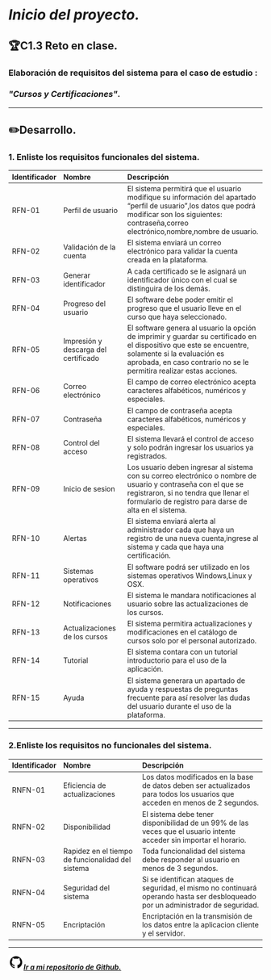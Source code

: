 # ***Inicio del proyecto.*** 
 ## 🏆**C1.3 Reto en clase.** 
### **Elaboración de requisitos del sistema para el caso de estudio :** 
### ***"Cursos y Certificaciones"***.
---
 
 ## ✏️**Desarrollo.** 

### **1. Enliste los requisitos funcionales del sistema.**

Identificador |Nombre | Descripción|
|:----|:----|:----|
|RFN-01|Perfil de usuario|El sistema permitirá que el usuario modifique su información del apartado “perfil de usuario”,los datos que podrá modificar son los siguientes: contraseña,correo electrónico,nombre,nombre de usuario.
|RFN-02|Validación de la cuenta|El sistema enviará un correo electrónico para validar la cuenta creada en la plataforma.
|RFN-03|Generar identificador|A cada certificado se le asignará un identificador único con el cual se distinguira de los demás.
|RFN-04|Progreso del usuario|El software debe poder emitir el progreso que el usuario lleve en el curso que haya seleccionado.
|RFN-05|Impresión y descarga del certificado|El software genera al usuario la opción de imprimir y guardar su certificado en el dispositivo que este se encuentre, solamente si la evaluación es aprobada, en caso contrario no se le permitira realizar estas acciones.
|RFN-06|Correo electrónico|El campo de correo electrónico acepta caracteres alfabéticos, numéricos y especiales.
|RFN-07|Contraseña|El campo de contraseña acepta caracteres alfabéticos, numéricos y especiales.
|RFN-08|Control del acceso|El sistema llevará el control de acceso y solo podrán ingresar los usuarios ya registrados.
|RFN-09|Inicio de sesion|Los usuario deben ingresar al sistema con su correo electrónico o nombre de usuario y contraseña con el que se registraron, si no tendra que llenar el formulario de registro para darse de alta en el sistema.
|RFN-10|Alertas|El sistema enviará alerta al administrador cada que haya un registro de una nueva cuenta,ingrese al sistema y cada que haya una certificación.
|RFN-11|Sistemas operativos|El software podrá ser utilizado en los sistemas operativos Windows,Linux y OSX.
|RFN-12|Notificaciones|El sistema le mandara notificaciones al usuario sobre las actualizaciones de los cursos.
|RFN-13|Actualizaciones de los cursos|El sistema permitira actualizaciones y modificaciones en el catálogo de cursos solo por el personal autorizado.
|RFN-14|Tutorial|El sistema contara con un tutorial introductorio para el uso de la aplicación.
|RFN-15|Ayuda |El sistema generara un apartado de ayuda y respuestas de preguntas frecuente para así resolver las dudas del usuario durante el uso de la plataforma.




---
### **2.Enliste los requisitos no funcionales del sistema.**
Identificador |Nombre | Descripción|
|:----|:----|:----|
|RNFN-01|Eficiencia de actualizaciones|Los datos modificados en la base de datos deben ser actualizados para todos los usuarios que acceden en menos de 2 segundos.
|RNFN-02|Disponibilidad|El sistema debe tener disponibilidad de un 99% de las veces que el usuario intente acceder sin importar el horario.
|RNFN-03|Rapidez en el tiempo de funcionalidad del sistema|Toda funcionalidad del sistema debe responder al usuario en menos de 3 segundos.
|RNFN-04|Seguridad del sistema|Si se identifican ataques de seguridad, el mismo no continuará operando hasta ser desbloqueado por un administrador de seguridad.
|RNFN-05|Encriptación|Encriptación en la transmisión de los datos entre la aplicacion cliente y el servidor.

---

<img src=Images/github1600.png width=30 height=30>[***Ir a mi repositorio de Github.***](https://github.com/DianaHFer/Analisis-avanzado-de-software)